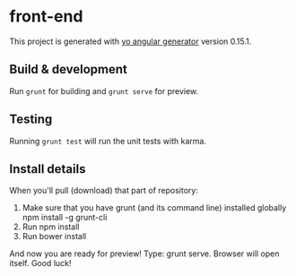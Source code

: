 # front-end

This project is generated with [yo angular generator](https://github.com/yeoman/generator-angular)
version 0.15.1.

## Build & development

Run `grunt` for building and `grunt serve` for preview.

## Testing

Running `grunt test` will run the unit tests with karma.

## Install details

When you'll pull (download) that part of repository:
1. Make sure that you have grunt (and its command line) installed globally
npm install -g grunt-cli
2. Run   npm install   
3. Run   bower install

And now you are ready for preview! Type:   grunt serve. Browser will open itself. Good luck!

